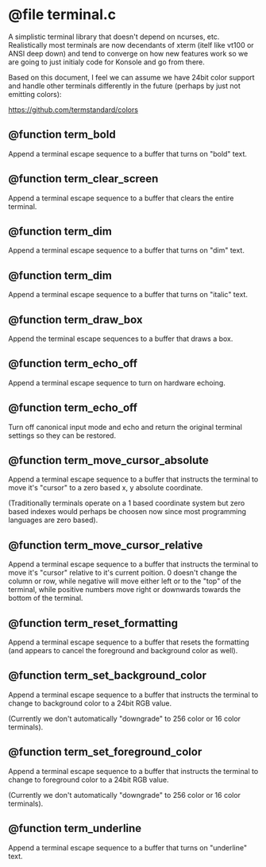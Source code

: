 # @file terminal.c

A simplistic terminal library that doesn't depend on ncurses,
etc. Realistically most terminals are now decendants of xterm
(itelf like vt100 or ANSI deep down) and tend to converge on how
new features work so we are going to just initialy code for Konsole
and go from there.

Based on this document, I feel we can assume we have 24bit color
support and handle other terminals differently in the future
(perhaps by just not emitting colors):

https://github.com/termstandard/colors
 
## @function term_bold

Append a terminal escape sequence to a buffer that turns on "bold"
text.
 
## @function term_clear_screen

Append a terminal escape sequence to a buffer that clears the
entire terminal.
 
## @function term_dim

Append a terminal escape sequence to a buffer that turns on "dim"
text.
 
## @function term_dim

Append a terminal escape sequence to a buffer that turns on "italic"
text.
 
## @function term_draw_box

Append the terminal escape sequences to a buffer that draws a box.
 
## @function term_echo_off

Append a terminal escape sequence to turn on hardware echoing.
 
## @function term_echo_off

Turn off canonical input mode and echo and return the original
terminal settings so they can be restored.
 
## @function term_move_cursor_absolute

Append a terminal escape sequence to a buffer that instructs the
terminal to move it's "cursor" to a zero based x, y absolute
coordinate.

(Traditionally terminals operate on a 1 based coordinate system but
zero based indexes would perhaps be choosen now since most
programming languages are zero based).
 
## @function term_move_cursor_relative

Append a terminal escape sequence to a buffer that instructs the
terminal to move it's "cursor" relative to it's current poition. 0
doesn't change the column or row, while negative will move either
left or to the "top" of the terminal, while positive numbers move
right or downwards towards the bottom of the terminal.
 
## @function term_reset_formatting

Append a terminal escape sequence to a buffer that resets the
formatting (and appears to cancel the foreground and background
color as well).
 
## @function term_set_background_color

Append a terminal escape sequence to a buffer that instructs the
terminal to change to background color to a 24bit RGB value.

(Currently we don't automatically "downgrade" to 256 color or 16
color terminals).
 
## @function term_set_foreground_color

Append a terminal escape sequence to a buffer that instructs the
terminal to change to foreground color to a 24bit RGB value.

(Currently we don't automatically "downgrade" to 256 color or 16
color terminals).
 
## @function term_underline

Append a terminal escape sequence to a buffer that turns on
"underline" text.
 
